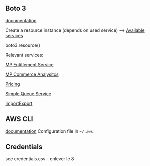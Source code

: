## Boto 3

[documentation](https://boto3.amazonaws.com/v1/documentation/api/latest/index.html?id=docs_gateway)

Create a resource instance (depends on used service) --> [Available services](https://boto3.amazonaws.com/v1/documentation/api/latest/reference/services/index.html)

boto3.resource(<resource>)

Relevant services:

[MP Entitlement Service](https://boto3.amazonaws.com/v1/documentation/api/latest/reference/services/marketplace-entitlement.html)

[MP Commerce Analysitcs](https://boto3.amazonaws.com/v1/documentation/api/latest/reference/services/marketplacecommerceanalytics.html)

[Pricing](https://boto3.amazonaws.com/v1/documentation/api/latest/reference/services/pricing.html)

[Simple Queue Service](https://boto3.amazonaws.com/v1/documentation/api/latest/reference/services/sqs.html)

[ImportExport](https://boto3.amazonaws.com/v1/documentation/api/latest/reference/services/importexport.html)




## AWS CLI
[documentation](https://aws.amazon.com/fr/cli/)
Configuration file in `~/.aws`


## Credentials
see credentials.csv - enlever le 8 
